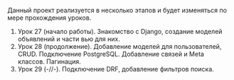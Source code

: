 Данный проект реализуется в несколько этапов и будет изменяться по мере прохождения уроков.
1. Урок 27 (начало работы). Знакомство с Django, создание моделей объявлений и части вью для них.
2. Урок 28 (продолжение). Добавление моделей для пользователей, CRUD. Подключение PostgreSQL.
   Добавление связей и Meta классов. Пагинация.
3. Урок 29 (-//-). Подключение DRF, добавление фильтров поиска.